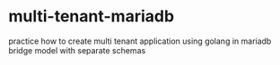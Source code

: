 # multi-tenant-mariadb

practice how to create multi tenant application using golang in mariadb<br/>
bridge model with separate schemas<br/><br/>

[//]: # (create 1000 schema with 10 table: 36m<br/>)

[//]: # (create 10 schema with 10 table with 150k insert and index all fields: 1h6m)
